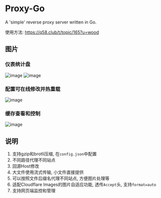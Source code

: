 # Proxy-Go

A 'simple' reverse proxy server written in Go.

使用方法: https://q58.club/t/topic/165?u=wood

## 图片

### 仪表统计盘
![image](https://github.com/user-attachments/assets/40083aea-8fc4-4bb3-93c8-736ff410883d)
![image](https://i-aws.czl.net/r2/original/1X/43172322d9423fd86b537363d10b11ae0b3fd678.png)

### 配置可在线修改并热重载
![image](https://github.com/user-attachments/assets/53517eaf-2bbd-462c-b1ff-5f8f85764436)

### 缓存查看和控制
![image](https://i-aws.czl.net/r2/original/1X/ab943fcb964aef56a2da6dcfc7b4b21b105d8d02.png)


## 说明

1. 支持gzip和brotli压缩, 在`config.json`中配置
2. 不同路径代理不同站点
3. 回源Host修改
4. 大文件使用流式传输, 小文件直接提供
5. 可以按照文件后缀名代理不同站点, 方便图片处理等
6. 适配Cloudflare Images的图片自适应功能, 透传`Accept`头, 支持`format=auto`
7. 支持网页端监控和管理



